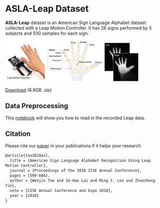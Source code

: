 # ASLA-Leap Dataset

**ASLA-Leap** dataset is an American Sign Language Alphabet dataset collected with a Leap Motion Controller. It has 26 signs performed by 5 subjects and 500 samples for each sign.

<img src="setup.png" width="85%">

[Download](https://drive.google.com/file/d/1KwUmCafwUIcE1t9I8eNXU1rFldr8Rxfz/view?usp=sharing) (8.9GB .zip)

## Data Preprocessing

This [notebook](data_prep.ipynb) will show you how to read in the recorded Leap data.

## Citation

Please cite our [paper](http://amz.xcdsystem.com/C5AB9227-CA78-AE70-2946FDB80F96639A_abstract_File8390/FinalPaper_1720_0306092921.pdf) in your publications if it helps your research.

```
@article{tao2018asl,
  title = {American Sign Language Alphabet Recognition Using Leap Motion Controller},
  journal = {Proceedings of the 2018 IISE Annual Conference},
  pages = {599-604},
  author = {Wenjin Tao and Ze-Hao Lai and Ming C. Leu and Zhaozheng Yin},
  note = {IISE Annual Conference and Expo 2018},  
  year = {2018}
}
```
